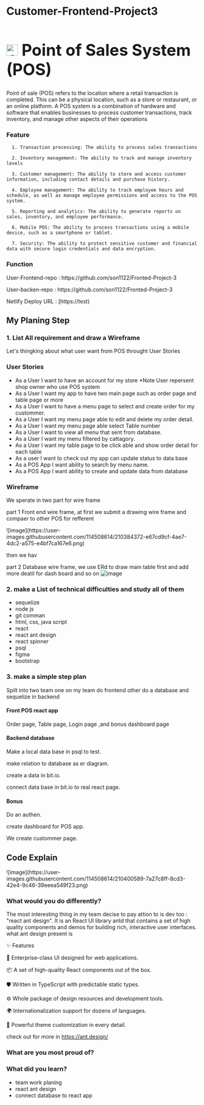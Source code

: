 # Customer-Frontend-Project3

<h1 style="font-size:300%;"><img width="30" alt="Screenshot 2565-11-16 at 14 05 55" src="https://cdn-icons-png.flaticon.com/512/2727/2727313.png"> Point of Sales System (POS)</h1>


  Point of sale (POS) refers to the location where a retail transaction is completed. This can be a physical location, such as a store or restaurant, or an online platform. A POS system is a combination of hardware and software that enables businesses to process customer transactions, track inventory, and manage other aspects of their operations
  
  

<h3>Feature</h3>

      1. Transaction processing: The ability to process sales transactions

      2. Inventory management: The ability to track and manage inventory levels

      3. Customer management: The ability to store and access customer information, including contact details and purchase history.

      4. Employee management: The ability to track employee hours and schedule, as well as manage employee permissions and access to the POS system.

      5. Reporting and analytics: The ability to generate reports on sales, inventory, and employee performance.

      6. Mobile POS: The ability to process transactions using a mobile device, such as a smartphone or tablet.

      7. Security: The ability to protect sensitive customer and financial data with secure login credentials and data encryption.



<h3>Function</h3>

<p>User-Frontend-repo : https://github.com/son1122/Fronted-Project-3</p>
<p>User-backen-repo : https://github.com/son1122/Fronted-Project-3</p>
<p>Netlify Deploy URL : [https://test)</p>



<h2>My Planing Step</h2>


<h3>1. List All requirement and draw a Wireframe</h3>
Let's thingking about what user want from POS throught User Stories 

<h3> User Stories </h3>

<ul>
  <li>As a User I want to have an account for my store *Note User repersent shop owner who use POS system</li>
  <li>As a User I want my app to have two main page such as order page and table page or more</li>
  <li>As a User I want to have  a menu page to select and create order for my custommer.</li>
  <li>As a User I want my menu page able to edit and delete my order detail.</li>
  <li>As a User I want my menu page able select Table number</li>
  <li>As a User I want to view all menu that sent from database.</li>
  <li>As a User I want my menu filtered by cattagory.</li>
  <li>As a User I want my table page to be click able and show order detail for each table</li>
  <li>As a user I want to check out my app can update status to data base </li>
  <li>As a POS App I want ability to search by menu name.</li> 
  <li>As a POS App I want ability to create and update data from database </li>  
</ul>

<h3> Wireframe </h3>
  We sperate in two part for wire frame
  
  <p>part 1 Front end wire frame, at first we submit a drawing wire frame and compaer to other POS for refferent</p>
  ![image](https://user-images.githubusercontent.com/114508614/210384372-e67cd9cf-4ae7-4dc2-a575-e4bf7ca167e6.png)
  <p>then we hav
  
  part 2 Database wire frame, we use ERd to draw main table first and add more deatil for dash board and so on
  ![image](https://user-images.githubusercontent.com/114508614/210387967-cb63f0e7-1be4-48d2-af27-49365524adcf.png)
  
  


<h3>2. make a List of technical difficulties and study all of them</h3>

<ul>
  <li>sequelize</li>
  <li>node js</li>
  <li>git comman</li>
  <li>html, css,  java script</li>
  <li>react</li>
  <li>react ant design</li>
  <li>react spinner</li>
  <li>psql</li>
  <li>figma</li>
  <li>bootstrap</li>
</ul>
<h3>3. make a simple step plan</h3>

Spilt into two team one on my team do frontend other do a database and sequelize in backend


<h4>Front POS react app</h4>

Order page, Table page, Login page ,and bonus dashboard page



<h4>Backend database</h4>
<p>Make a local data base in psql to test.</p>
<p>make relation to database as er diagram.</p>
<p>create a data in bit.io.</p>
<p>connect data base in bit.io to real react page.</p>

<h4>Bonus</h4>
<p>Do an authen.</p>
<p>create dashboard for POS app.</p>
<p>We create  custommer page.</p>


<h2>Code Explain</h2>
![image](https://user-images.githubusercontent.com/114508614/210400589-7a27c8ff-8cd3-42e4-9c46-39eeea549f23.png)





<h3>What would you do differently?</h3>

<p>The most interesting thing in my team decise to pay attion to is dev too : "react ant design". It is an React UI library antd that contains a set of high quality components and demos for building rich, interactive user interfaces.
 what ant design present is
  <div>✨ Features
     <p>🌈 Enterprise-class UI designed for web applications.</p>
     <p>📦 A set of high-quality React components out of the box.</p>
     <p>🛡 Written in TypeScript with predictable static types.</p>
     <p>⚙️ Whole package of design resources and development tools.</p>
     <p>🌍 Internationalization support for dozens of languages.</p>
     <p>🎨 Powerful theme customization in every detail.</p>
  </div>

check out for more in <a> https://ant.design/ </a>
</p>
<h3>What are you most proud of?</h3>

  
   

<h3>What did you learn?</h3>
<ul>
  <li>team work planing</li>
  <li>react ant design</li>
  <li>connect database to react app</li>
<ul>

